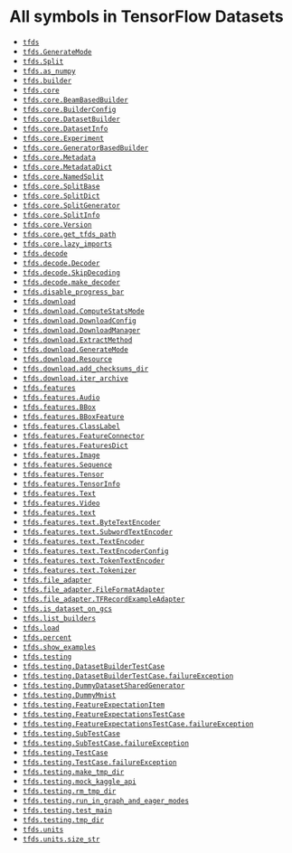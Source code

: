 # All symbols in TensorFlow Datasets

*   <a href="./tfds.md"><code>tfds</code></a>
*   <a href="./tfds/download/GenerateMode.md"><code>tfds.GenerateMode</code></a>
*   <a href="./tfds/Split.md"><code>tfds.Split</code></a>
*   <a href="./tfds/as_numpy.md"><code>tfds.as_numpy</code></a>
*   <a href="./tfds/builder.md"><code>tfds.builder</code></a>
*   <a href="./tfds/core.md"><code>tfds.core</code></a>
*   <a href="./tfds/core/BeamBasedBuilder.md"><code>tfds.core.BeamBasedBuilder</code></a>
*   <a href="./tfds/core/BuilderConfig.md"><code>tfds.core.BuilderConfig</code></a>
*   <a href="./tfds/core/DatasetBuilder.md"><code>tfds.core.DatasetBuilder</code></a>
*   <a href="./tfds/core/DatasetInfo.md"><code>tfds.core.DatasetInfo</code></a>
*   <a href="./tfds/core/Experiment.md"><code>tfds.core.Experiment</code></a>
*   <a href="./tfds/core/GeneratorBasedBuilder.md"><code>tfds.core.GeneratorBasedBuilder</code></a>
*   <a href="./tfds/core/Metadata.md"><code>tfds.core.Metadata</code></a>
*   <a href="./tfds/core/MetadataDict.md"><code>tfds.core.MetadataDict</code></a>
*   <a href="./tfds/core/NamedSplit.md"><code>tfds.core.NamedSplit</code></a>
*   <a href="./tfds/core/SplitBase.md"><code>tfds.core.SplitBase</code></a>
*   <a href="./tfds/core/SplitDict.md"><code>tfds.core.SplitDict</code></a>
*   <a href="./tfds/core/SplitGenerator.md"><code>tfds.core.SplitGenerator</code></a>
*   <a href="./tfds/core/SplitInfo.md"><code>tfds.core.SplitInfo</code></a>
*   <a href="./tfds/core/Version.md"><code>tfds.core.Version</code></a>
*   <a href="./tfds/core/get_tfds_path.md"><code>tfds.core.get_tfds_path</code></a>
*   <a href="./tfds/core/lazy_imports.md"><code>tfds.core.lazy_imports</code></a>
*   <a href="./tfds/decode.md"><code>tfds.decode</code></a>
*   <a href="./tfds/decode/Decoder.md"><code>tfds.decode.Decoder</code></a>
*   <a href="./tfds/decode/SkipDecoding.md"><code>tfds.decode.SkipDecoding</code></a>
*   <a href="./tfds/decode/make_decoder.md"><code>tfds.decode.make_decoder</code></a>
*   <a href="./tfds/disable_progress_bar.md"><code>tfds.disable_progress_bar</code></a>
*   <a href="./tfds/download.md"><code>tfds.download</code></a>
*   <a href="./tfds/download/ComputeStatsMode.md"><code>tfds.download.ComputeStatsMode</code></a>
*   <a href="./tfds/download/DownloadConfig.md"><code>tfds.download.DownloadConfig</code></a>
*   <a href="./tfds/download/DownloadManager.md"><code>tfds.download.DownloadManager</code></a>
*   <a href="./tfds/download/ExtractMethod.md"><code>tfds.download.ExtractMethod</code></a>
*   <a href="./tfds/download/GenerateMode.md"><code>tfds.download.GenerateMode</code></a>
*   <a href="./tfds/download/Resource.md"><code>tfds.download.Resource</code></a>
*   <a href="./tfds/download/add_checksums_dir.md"><code>tfds.download.add_checksums_dir</code></a>
*   <a href="./tfds/download/iter_archive.md"><code>tfds.download.iter_archive</code></a>
*   <a href="./tfds/features.md"><code>tfds.features</code></a>
*   <a href="./tfds/features/Audio.md"><code>tfds.features.Audio</code></a>
*   <a href="./tfds/features/BBox.md"><code>tfds.features.BBox</code></a>
*   <a href="./tfds/features/BBoxFeature.md"><code>tfds.features.BBoxFeature</code></a>
*   <a href="./tfds/features/ClassLabel.md"><code>tfds.features.ClassLabel</code></a>
*   <a href="./tfds/features/FeatureConnector.md"><code>tfds.features.FeatureConnector</code></a>
*   <a href="./tfds/features/FeaturesDict.md"><code>tfds.features.FeaturesDict</code></a>
*   <a href="./tfds/features/Image.md"><code>tfds.features.Image</code></a>
*   <a href="./tfds/features/Sequence.md"><code>tfds.features.Sequence</code></a>
*   <a href="./tfds/features/Tensor.md"><code>tfds.features.Tensor</code></a>
*   <a href="./tfds/features/TensorInfo.md"><code>tfds.features.TensorInfo</code></a>
*   <a href="./tfds/features/Text.md"><code>tfds.features.Text</code></a>
*   <a href="./tfds/features/Video.md"><code>tfds.features.Video</code></a>
*   <a href="./tfds/features/text.md"><code>tfds.features.text</code></a>
*   <a href="./tfds/features/text/ByteTextEncoder.md"><code>tfds.features.text.ByteTextEncoder</code></a>
*   <a href="./tfds/features/text/SubwordTextEncoder.md"><code>tfds.features.text.SubwordTextEncoder</code></a>
*   <a href="./tfds/features/text/TextEncoder.md"><code>tfds.features.text.TextEncoder</code></a>
*   <a href="./tfds/features/text/TextEncoderConfig.md"><code>tfds.features.text.TextEncoderConfig</code></a>
*   <a href="./tfds/features/text/TokenTextEncoder.md"><code>tfds.features.text.TokenTextEncoder</code></a>
*   <a href="./tfds/features/text/Tokenizer.md"><code>tfds.features.text.Tokenizer</code></a>
*   <a href="./tfds/file_adapter.md"><code>tfds.file_adapter</code></a>
*   <a href="./tfds/file_adapter/FileFormatAdapter.md"><code>tfds.file_adapter.FileFormatAdapter</code></a>
*   <a href="./tfds/file_adapter/TFRecordExampleAdapter.md"><code>tfds.file_adapter.TFRecordExampleAdapter</code></a>
*   <a href="./tfds/is_dataset_on_gcs.md"><code>tfds.is_dataset_on_gcs</code></a>
*   <a href="./tfds/list_builders.md"><code>tfds.list_builders</code></a>
*   <a href="./tfds/load.md"><code>tfds.load</code></a>
*   <a href="./tfds/percent.md"><code>tfds.percent</code></a>
*   <a href="./tfds/show_examples.md"><code>tfds.show_examples</code></a>
*   <a href="./tfds/testing.md"><code>tfds.testing</code></a>
*   <a href="./tfds/testing/DatasetBuilderTestCase.md"><code>tfds.testing.DatasetBuilderTestCase</code></a>
*   <a href="./tfds/testing/DatasetBuilderTestCase/failureException.md"><code>tfds.testing.DatasetBuilderTestCase.failureException</code></a>
*   <a href="./tfds/testing/DummyDatasetSharedGenerator.md"><code>tfds.testing.DummyDatasetSharedGenerator</code></a>
*   <a href="./tfds/testing/DummyMnist.md"><code>tfds.testing.DummyMnist</code></a>
*   <a href="./tfds/testing/FeatureExpectationItem.md"><code>tfds.testing.FeatureExpectationItem</code></a>
*   <a href="./tfds/testing/FeatureExpectationsTestCase.md"><code>tfds.testing.FeatureExpectationsTestCase</code></a>
*   <a href="./tfds/testing/DatasetBuilderTestCase/failureException.md"><code>tfds.testing.FeatureExpectationsTestCase.failureException</code></a>
*   <a href="./tfds/testing/SubTestCase.md"><code>tfds.testing.SubTestCase</code></a>
*   <a href="./tfds/testing/DatasetBuilderTestCase/failureException.md"><code>tfds.testing.SubTestCase.failureException</code></a>
*   <a href="./tfds/testing/TestCase.md"><code>tfds.testing.TestCase</code></a>
*   <a href="./tfds/testing/DatasetBuilderTestCase/failureException.md"><code>tfds.testing.TestCase.failureException</code></a>
*   <a href="./tfds/testing/make_tmp_dir.md"><code>tfds.testing.make_tmp_dir</code></a>
*   <a href="./tfds/testing/mock_kaggle_api.md"><code>tfds.testing.mock_kaggle_api</code></a>
*   <a href="./tfds/testing/rm_tmp_dir.md"><code>tfds.testing.rm_tmp_dir</code></a>
*   <a href="./tfds/testing/run_in_graph_and_eager_modes.md"><code>tfds.testing.run_in_graph_and_eager_modes</code></a>
*   <a href="./tfds/testing/test_main.md"><code>tfds.testing.test_main</code></a>
*   <a href="./tfds/testing/tmp_dir.md"><code>tfds.testing.tmp_dir</code></a>
*   <a href="./tfds/units.md"><code>tfds.units</code></a>
*   <a href="./tfds/units/size_str.md"><code>tfds.units.size_str</code></a>
